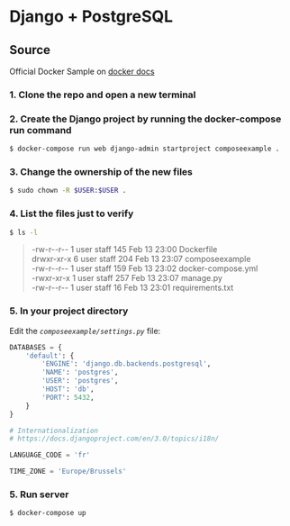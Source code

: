 # Django + PostgreSQL

## Source
Official Docker Sample on [docker docs](https://docs.docker.com/compose/django/)

### 1. Clone the repo and open a new terminal

### 2. Create the Django project by running the docker-compose run command
``` bash
$ docker-compose run web django-admin startproject composeexample .
```
### 3. Change the ownership of the new files
``` bash
$ sudo chown -R $USER:$USER .
```
### 4. List the files just to verify
``` bash
$ ls -l
```
> -rw-r--r--  1 user  staff  145 Feb 13 23:00 Dockerfile<br>
> drwxr-xr-x  6 user  staff  204 Feb 13 23:07 composeexample<br>
> -rw-r--r--  1 user  staff  159 Feb 13 23:02 docker-compose.yml<br>
> -rwxr-xr-x  1 user  staff  257 Feb 13 23:07 manage.py<br>
> -rw-r--r--  1 user  staff   16 Feb 13 23:01 requirements.txt

### 5. In your project directory
Edit the *`composeexample/settings.py`* file:

``` python
DATABASES = {
    'default': {
        'ENGINE': 'django.db.backends.postgresql',
        'NAME': 'postgres',
        'USER': 'postgres',
        'HOST': 'db',
        'PORT': 5432,
    }
}

# Internationalization
# https://docs.djangoproject.com/en/3.0/topics/i18n/

LANGUAGE_CODE = 'fr'

TIME_ZONE = 'Europe/Brussels'
```

### 5. Run server
``` bash
$ docker-compose up
```
